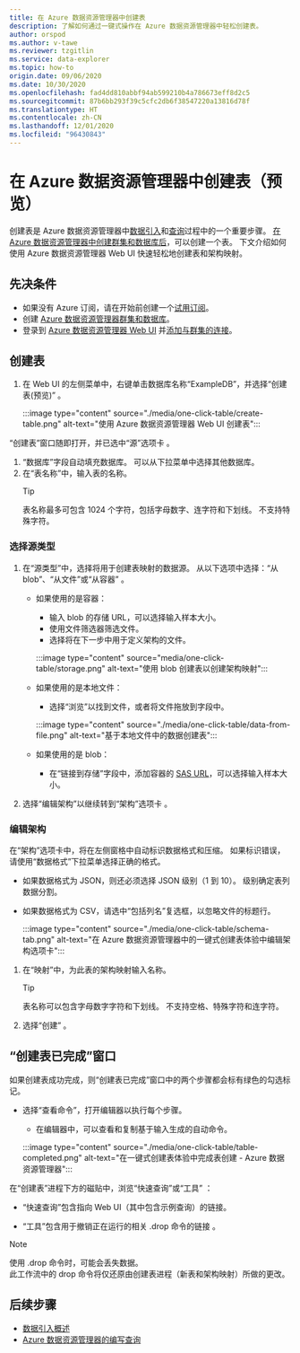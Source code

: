 ```yaml
---
title: 在 Azure 数据资源管理器中创建表
description: 了解如何通过一键式操作在 Azure 数据资源管理器中轻松创建表。
author: orspod
ms.author: v-tawe
ms.reviewer: tzgitlin
ms.service: data-explorer
ms.topic: how-to
origin.date: 09/06/2020
ms.date: 10/30/2020
ms.openlocfilehash: fad4dd810abbf94ab599210b4a786673eff8d2c5
ms.sourcegitcommit: 87b6bb293f39c5cfc2db6f38547220a13816d78f
ms.translationtype: HT
ms.contentlocale: zh-CN
ms.lasthandoff: 12/01/2020
ms.locfileid: "96430843"
---
```

# <a name="create-a-table-in-azure-data-explorer-preview"></a>在 Azure 数据资源管理器中创建表（预览）

创建表是 Azure 数据资源管理器中[数据引入](ingest-data-overview.md)和[查询](write-queries.md)过程中的一个重要步骤。 [在 Azure 数据资源管理器中创建群集和数据库后](create-cluster-database-portal.md)，可以创建一个表。 下文介绍如何使用 Azure 数据资源管理器 Web UI 快速轻松地创建表和架构映射。 

## <a name="prerequisites"></a>先决条件

* 如果没有 Azure 订阅，请在开始前创建一个[试用订阅](https://www.microsoft.com/china/azure/index.html?fromtype=cn)。
* 创建 [Azure 数据资源管理器群集和数据库](create-cluster-database-portal.md)。
* 登录到 [Azure 数据资源管理器 Web UI](https://dataexplorer.azure.cn/) 并[添加与群集的连接](web-query-data.md#add-clusters)。

## <a name="create-a-table"></a>创建表

1. 在 Web UI 的左侧菜单中，右键单击数据库名称“ExampleDB”，并选择“创建表(预览)” 。

    :::image type="content" source="./media/one-click-table/create-table.png" alt-text="使用 Azure 数据资源管理器 Web UI 创建表":::

“创建表”窗口随即打开，并已选中“源”选项卡 。
1. “数据库”字段自动填充数据库。 可以从下拉菜单中选择其他数据库。
1. 在“表名称”中，输入表的名称。 
    > [!TIP]
    >  表名称最多可包含 1024 个字符，包括字母数字、连字符和下划线。 不支持特殊字符。

### <a name="select-source-type"></a>选择源类型

1. 在“源类型”中，选择将用于创建表映射的数据源。 从以下选项中选择：“从 blob”、“从文件”或“从容器”  。
   
    
    * 如果使用的是容器：
        * 输入 blob 的存储 URL，可以选择输入样本大小。 
        * 使用文件筛选器筛选文件。 
        * 选择将在下一步中用于定义架构的文件。

        :::image type="content" source="media/one-click-table/storage.png" alt-text="使用 blob 创建表以创建架构映射":::
    
    * 如果使用的是本地文件：
        * 选择“浏览”以找到文件，或者将文件拖放到字段中。

        :::image type="content" source="./media/one-click-table/data-from-file.png" alt-text="基于本地文件中的数据创建表":::

    * 如果使用的是 blob：
        * 在“链接到存储”字段中，添加容器的 [SAS URL](/vs-azure-tools-storage-explorer-blobs#get-the-sas-for-a-blob-container)，可以选择输入样本大小。 

2. 选择“编辑架构”以继续转到“架构”选项卡 。

### <a name="edit-schema"></a>编辑架构

在“架构”选项卡中，将在左侧窗格中自动标识数据格式和压缩。 如果标识错误，请使用“数据格式”下拉菜单选择正确的格式。

   * 如果数据格式为 JSON，则还必须选择 JSON 级别（1 到 10）。 级别确定表列数据分割。
   * 如果数据格式为 CSV，请选中“包括列名”复选框，以忽略文件的标题行。

        :::image type="content" source="./media/one-click-table/schema-tab.png" alt-text="在 Azure 数据资源管理器中的一键式创建表体验中编辑架构选项卡":::
 
1. 在“映射”中，为此表的架构映射输入名称。 
    > [!TIP]
    >  表名称可以包含字母数字字符和下划线。 不支持空格、特殊字符和连字符。
2. 选择“创建”  。

## <a name="create-table-completed-window"></a>“创建表已完成”窗口

如果创建表成功完成，则“创建表已完成”窗口中的两个步骤都会标有绿色的勾选标记。

* 选择“查看命令”，打开编辑器以执行每个步骤。 
    * 在编辑器中，可以查看和复制基于输入生成的自动命令。
    
    :::image type="content" source="./media/one-click-table/table-completed.png" alt-text="在一键式创建表体验中完成表创建 - Azure 数据资源管理器":::
 
在“创建表”进程下方的磁贴中，浏览“快速查询”或“工具”  ：

* “快速查询”包含指向 Web UI（其中包含示例查询）的链接。

* “工具”包含用于撤销正在运行的相关 .drop 命令的链接 。

> [!NOTE]
> 使用 .drop 命令时，可能会丢失数据。<br>
> 此工作流中的 drop 命令将仅还原由创建表进程（新表和架构映射）所做的更改。

## <a name="next-steps"></a>后续步骤

* [数据引入概述](ingest-data-overview.md)
* [Azure 数据资源管理器的编写查询](write-queries.md)  
